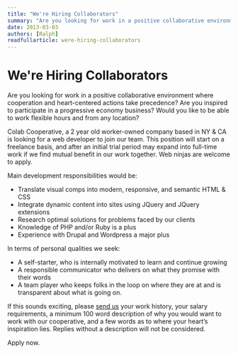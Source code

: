 ```yaml
---
title: "We're Hiring Collaborators"
summary: "Are you looking for work in a positive collaborative environment where cooperation and heart-centered actions take precedence? Are you inspired to participate in a progressive economy business?  Would you like to be able to work flexible hours and from any location?"
date: 2013-03-03
authors: [Ralph]
readfullarticle: were-hiring-collaborators
---
```


# We're Hiring Collaborators

Are you looking for work in a positive collaborative environment where cooperation and heart-centered actions take precedence? Are you inspired to participate in a progressive economy business?  Would you like to be able to work flexible hours and from any location?

Colab Cooperative, a 2 year old worker-owned company based in NY & CA is looking for a web developer to join our team.  This position will start on a freelance basis, and after an initial trial period may expand into full-time work if we find mutual benefit in our work together. Web ninjas are welcome to apply.

Main development responsibilities would be:
- Translate visual comps into modern, responsive, and semantic HTML & CSS
- Integrate dynamic content into sites using JQuery and JQuery extensions
- Research optimal solutions for problems faced by our clients
- Knowledge of PHP and/or Ruby is a plus
- Experience with Drupal and Wordpress a major plus

In terms of personal qualities we seek:
- A self-starter, who is internally motivated to learn and continue growing
- A responsible communicator who delivers on what they promise with their words
- A team player who keeps folks in the loop on where they are at and is transparent about what is going on.

If this sounds exciting, please [send us]() your work history, your salary requirements, a minimum 100 word description of why you would want to work with our cooperative, and a few words as to where your heart’s inspiration lies.  Replies without a description will not be considered.

Apply now.
